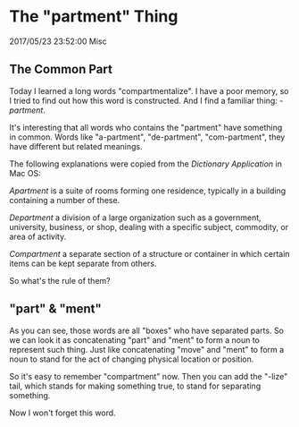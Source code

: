 # The "partment" Thing
2017/05/23 23:52:00
Misc


## The Common Part

Today I learned a long words "compartmentalize". I have a poor memory, so I tried to find out how this word is constructed. And I find a familiar thing: *-partment*.

It's interesting that all words who contains the "partment" have something in common. Words like "a-partment", "de-partment", "com-partment", they have different but related meanings.

The following explanations were copied from the *Dictionary Application* in Mac OS:

*Apartment* is a suite of rooms forming one residence, typically in a building containing a number of these.

*Department* a division of a large organization such as a government, university, business, or shop, dealing with a specific subject, commodity, or area of activity.

*Compartment* a separate section of a structure or container in which certain items can be kept separate from others.

So what's the rule of them?


## "part" & "ment"

As you can see, those words are all "boxes" who have separated parts. So we can look it as concatenating "part" and "ment" to form a noun to represent such thing. Just like concatenating "move" and "ment" to form a noun to stand for the act of changing physical location or position.

So it's easy to remember "compartment" now. Then you can add the "-lize" tail, which stands for making something true, to stand for separating something.

Now I won't forget this word.

